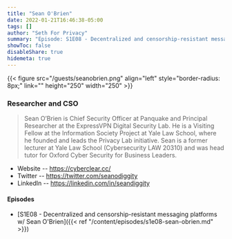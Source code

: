 ```yaml
---
title: "Sean O'Brien"
date: 2022-01-21T16:46:38-05:00
tags: []
author: "Seth For Privacy"
summary: "Episode: S1E08 - Decentralized and censorship-resistant messaging platforms w/ Sean O'Brien"
showToc: false
disableShare: true
hidemeta: true
---
```


{{< figure src="/guests/seanobrien.png" align="left" style="border-radius: 8px;" link="" height="250" width="250" >}}

### Researcher and CSO

> Sean O’Brien is Chief Security Officer at Panquake and Principal Researcher at the ExpressVPN Digital Security Lab. He is a Visiting Fellow at the Information Society Project at Yale Law School, where he founded and leads the Privacy Lab initiative. Sean is a former lecturer at Yale Law School (Cybersecurity LAW 20310) and was head tutor for Oxford Cyber Security for Business Leaders.

- Website -- https://cyberclear.cc/
- Twitter -- https://twitter.com/seanodiggity
- LinkedIn -- https://linkedin.com/in/seandiggity

#### Episodes

- [S1E08 - Decentralized and censorship-resistant messaging platforms w/ Sean O'Brien]({{< ref "/content/episodes/s1e08-sean-obrien.md" >}})
